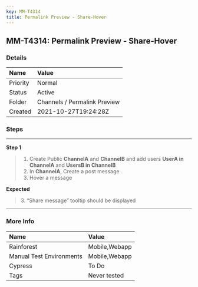 ```yaml
---
key: MM-T4314
title: Permalink Preview - Share-Hover
---
```


## MM-T4314: Permalink Preview - Share-Hover

### Details

| Name     | Value                        |
| :------- | :--------------------------- |
| Priority | Normal                       |
| Status   | Active                       |
| Folder   | Channels / Permalink Preview |
| Created  | 2021-10-27T19:24:28Z         |

### Steps

<hr/>

**Step 1**

> <article><ol><li>Create Public <strong>ChannelA</strong> and <strong>ChannelB</strong> and add users <strong>UserA in <strong>C</strong>hannelA </strong>and <strong>UsersB in </strong><strong><strong>C</strong>hannelB</strong></li><li>In <strong>ChannelA</strong>, Create a post message</li><li>Hover a message</li></ol></article>

**Expected**

> <article>3. “Share message” tooltip should be displayed</article>

<hr/>

### More Info

| Name                     | Value         |
| :----------------------- | :------------ |
| Rainforest               | Mobile,Webapp |
| Manual Test Environments | Mobile,Webapp |
| Cypress                  | To Do         |
| Tags                     | Never tested  |
